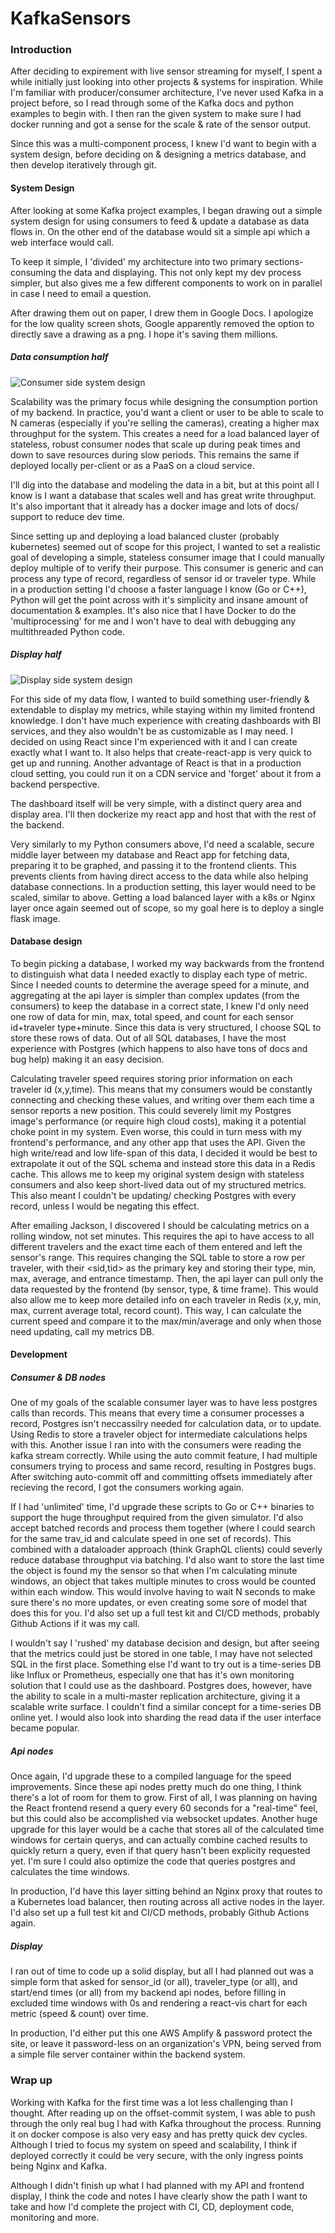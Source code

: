 # KafkaSensors

### Introduction

After deciding to expirement with live sensor streaming for myself, I spent a while initially just looking into other projects & systems for inspiration. While I'm familiar with producer/consumer architecture, I've never used Kafka in a project before, so I read through some of the Kafka docs and python examples to begin with. I then ran the given system to make sure I had docker running and got a sense for the scale & rate of the sensor output.

Since this was a multi-component process, I knew I'd want to begin with a system design, before deciding on & designing a metrics database, and then develop iteratively through git.

#### System Design

After looking at some Kafka project examples, I began drawing out a simple system design for using consumers to feed & update a database as data flows in. On the other end of the database would sit a simple api which a web interface would call.

To keep it simple, I 'divided' my architecture into two primary sections- consuming the data and displaying. This not only kept my dev process simpler, but also gives me a few different components to work on in parallel in case I need to email a question.

After drawing them out on paper, I drew them in Google Docs. I apologize for the low quality screen shots, Google apparently removed the option to directly save a drawing as a png. I hope it's saving them millions.

##### Data consumption half
![Consumer side system design](consumerside.png)

Scalability was the primary focus while designing the consumption portion of my backend. In practice, you'd want a client or user to be able to scale to N cameras (especially if you're selling the cameras), creating a higher max throughput for the system. This creates a need for a load balanced layer of stateless, robust consumer nodes that scale up during peak times and down to save resources during slow periods. This remains the same if deployed locally per-client or as a PaaS on a cloud service.

I'll dig into the database and modeling the data in a bit, but at this point all I know is I want a database that scales well and has great write throughput. It's also important that it already has a docker image and lots of docs/ support to reduce dev time.

Since setting up and deploying a load balanced cluster (probably kubernetes) seemed out of scope for this project, I wanted to set a realistic goal of developing a simple, stateless consumer image that I could manually deploy multiple of to verify their purpose. This consumer is generic and can process any type of record, regardless of sensor id or traveler type. While in a production setting I'd choose a faster language I know (Go or C++), Python will get the point across with it's simplicity and insane amount of documentation & examples. It's also nice that I have Docker to do the 'multiprocessing' for me and I won't have to deal with debugging any multithreaded Python code.

##### Display half
![Display side system design](displayside.png)

For this side of my data flow, I wanted to build something user-friendly & extendable to display my metrics, while staying within my limited frontend knowledge. I don't have much experience with creating dashboards with BI services, and they also wouldn't be as customizable as I may need. I decided on using React since I'm experienced with it and I can create exactly what I want to. It also helps that create-react-app is very quick to get up and running. Another advantage of React is that in a production cloud setting, you could run it on a CDN service and 'forget' about it from a backend perspective.

The dashboard itself will be very simple, with a distinct query area and display area. I'll then dockerize my react app and host that with the rest of the backend.

Very similarly to my Python consumers above, I'd need a scalable, secure middle layer between my database and React app for fetching data, preparing it to be graphed, and passing it to the frontend clients. This prevents clients from having direct access to the data while also helping database connections. In a production setting, this layer would need to be scaled, similar to above. Getting a load balanced layer with a k8s or Nginx layer once again seemed out of scope, so my goal here is to deploy a single flask image.

#### Database design

To begin picking a database, I worked my way backwards from the frontend to distinguish what data I needed exactly to display each type of metric. Since I needed counts to determine the average speed for a minute, and aggregating at the api layer is simpler than complex updates (from the consumers) to keep the database in a correct state, I knew I'd only need one row of data for min, max, total speed, and count for each sensor id+traveler type+minute. Since this data is very structured, I choose SQL to store these rows of data. Out of all SQL databases, I have the most experience with Postgres (which happens to also have tons of docs and bug help) making it an easy decision.

Calculating traveler speed requires storing prior information on each traveler id (x,y,time). This means that my consumers would be constantly connecting and checking these values, and writing over them each time a sensor reports a new position. This could severely limit my Postgres image's performance (or require high cloud costs), making it a potential choke point in my system. Even worse, this could in turn mess with my frontend's performance, and any other app that uses the API. Given the high write/read and low life-span of this data, I decided it would be best to extrapolate it out of the SQL schema and instead store this data in a Redis cache. This allows me to keep my original system design with stateless consumers and also keep short-lived data out of my structured metrics. This also meant I couldn't be updating/ checking Postgres with every record, unless I would be negating this effect.

After emailing Jackson, I discovered I should be calculating metrics on a rolling window, not set minutes. This requires the api to have access to all different travelers and the exact time each of them entered and left the sensor's range. This requires changing the SQL table to store a row per traveler, with their <sid,tid> as the primary key and storing their type, min, max, average, and entrance timestamp. Then, the api layer can pull only the data requested by the frontend (by sensor, type, & time frame). This would also allow me to keep more detailed info on each traveler in Redis (x,y, min, max, current average total, record count). This way, I can calculate the current speed and compare it to the max/min/average and only when those need updating, call my metrics DB.

#### Development

##### Consumer & DB nodes
One of my goals of the scalable consumer layer was to have less postgres calls than records. This means that every time a consumer processes a record, Postgres isn't neccassilry needed for calculation data, or to update. Using Redis to store a traveler object for intermediate calculations helps with this. Another issue I ran into with the consumers were reading the kafka stream correctly. While using the auto commit feature, I had multiple consumers trying to process and same record, resulting in Postgres bugs. After switching auto-commit off and committing offsets immediately after recieving the record, I got the consumers working again.

If I had 'unlimited' time, I'd upgrade these scripts to Go or C++ binaries to support the huge throughput required from the given simulator. I'd also accept batched records and process them together (where I could search for the same trav_id and calculate speed in one set of records). This combined with a dataloader approach (think GraphQL clients) could severly reduce database throughput via batching. I'd also want to store the last time the object is found my the sensor so that when I'm calculating minute windows, an object that takes multiple minutes to cross would be counted within each window. This would involve having to wait N seconds to make sure there's no more updates, or even creating some sore of model that does this for you. I'd also set up a full test kit and CI/CD methods, probably Github Actions if it was my call.

I wouldn't say I 'rushed' my database decision and design, but after seeing that the metrics could just be stored in one table, I may have not selected SQL in the first place. Something else I'd want to try out is a time-series DB like Influx or Prometheus, especially one that has it's own monitoring solution that I could use as the dashboard. Postgres does, however, have the ability to scale in a multi-master replication architecture, giving it a scalable write surface. I couldn't find a similar concept for a time-series DB online yet. I would also look into sharding the read data if the user interface became popular.

##### Api nodes
Once again, I'd upgrade these to a compiled language for the speed improvements. Since these api nodes pretty much do one thing, I think there's a lot of room for them to grow. First of all, I was planning on having the React frontend resend a query every 60 seconds for a "real-time" feel, but this could also be accomplished via websocket updates. Another huge upgrade for this layer would be a cache that stores all of the calculated time windows for certain querys, and can actually combine cached results to quickly return a query, even if that query hasn't been explicity requested yet. I'm sure I could also optimize the code that queries postgres and calculates the time windows.

In production, I'd have this layer sitting behind an Nginx proxy that routes to a Kubernetes load balancer, then routing across all active nodes in the layer. I'd also set up a full test kit and CI/CD methods, probably Github Actions again.

##### Display
I ran out of time to code up a solid display, but all I had planned out was a simple form that asked for sensor_id (or all), traveler_type (or all), and start/end times (or all) from my backend api nodes, before filling in excluded time windows with 0s and rendering a react-vis chart for each metric (speed & count) over time.

In production, I'd either put this one AWS Amplify & password protect the site, or leave it password-less on an organization's VPN, being served from a simple file server container within the backend system.

### Wrap up
Working with Kafka for the first time was a lot less challenging than I thought. After reading up on the offset-commit system, I was able to push through the only real bug I had with Kafka throughout the process. Running it on docker compose is also very easy and has pretty quick dev cycles. Although I tried to focus my system on speed and scalability, I think if deployed correctly it could be very secure, with the only ingress points being Nginx and Kafka.

Although I didn't finish up what I had planned with my API and frontend display, I think the code and notes I have clearly show the path I want to take and how I'd complete the project with CI, CD, deployment code, monitoring and more. 
